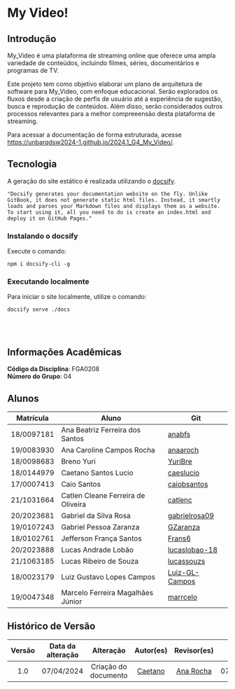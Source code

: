 # My Video!

## Introdução

My_Video é uma plataforma de streaming online que oferece uma ampla variedade de conteúdos, incluindo filmes, séries, documentários e programas de TV. 

Este projeto tem como objetivo elaborar um plano de arquitetura de software para My_Video, com enfoque educacional. Serão explorados os fluxos desde a criação de perfis de usuário até a experiência de sugestão, busca e reprodução de conteúdos. Além disso, serão considerados outros processos relevantes para a melhor compreeensão desta plataforma de streaming.

Para acessar a documentação de forma estruturada, acesse https://unbarqdsw2024-1.github.io/2024.1_G4_My_Video/.

## Tecnologia

A geração do site estático é realizada utilizando o [docsify](https://docsify.js.org/).

```shell
"Docsify generates your documentation website on the fly. Unlike GitBook, it does not generate static html files. Instead, it smartly loads and parses your Markdown files and displays them as a website. To start using it, all you need to do is create an index.html and deploy it on GitHub Pages."
```

### Instalando o docsify

Execute o comando:

```shell
npm i docsify-cli -g
```

### Executando localmente

Para iniciar o site localmente, utilize o comando:

```shell
docsify serve ./docs
```
<br>
<br>

## Informações Acadêmicas

**Código da Disciplina**: FGA0208<br>
**Número do Grupo**: 04<br>

## Alunos
|Matrícula | Aluno | Git |
| -- | -- | -- |
| 18/0097181  |  Ana Beatriz Ferreira dos Santos | [anabfs](https://github.com/anabfs) |
| 19/0083930  |  Ana Caroline Campos Rocha | [anaaroch](https://github.com/anaaroch) |
| 18/0098683  |  Breno Yuri | [YuriBre](https://github.com/YuriBre) |
| 18/0144979  |  Caetano Santos Lucio | [caeslucio](https://github.com/caeslucio) |
| 17/0007413  |  Caio Santos | [caiobsantos](https://github.com/caiobsantos) |
| 21/1031664  |  Catlen Cleane Ferreira de Oliveira | [catlenc](https://github.com/catlenc) |
| 20/2023681  |  Gabriel da Silva Rosa | [gabrielrosa09](https://github.com/gabrielrosa09) |
| 19/0107243  |  Gabriel Pessoa Zaranza | [GZaranza](https://github.com/GZaranza) |
| 18/0102761  |  Jefferson França Santos | [Frans6](https://github.com/Frans6) |
| 20/2023888  |  Lucas Andrade Lobão | [lucaslobao-18](https://github.com/lucaslobao-18) |
| 21/1063185  |  Lucas Ribeiro de Souza | [lucassouzs](https://github.com/lucassouzs) |
| 18/0023179  |  Luiz Gustavo Lopes Campos | [Luiz-GL-Campos](https://github.com/Luiz-GL-Campos) |
| 19/0047348  |  Marcelo Ferreira Magalhães Júnior  | [marrcelo](https://github.com/marrcelo) |

<!-- ## Screenshots Primeira Entrega <<FOCO: DSW(Base)>>
Adicione 2 ou mais screenshots em termos de artefatos da Primeira Entrega. -->

<!-- ## Screenshots Segunda Entrega <<FOCO: DSW(Modelagem)>>
Adicione 2 ou mais screenshots em termos de artefatos da Segunda Entrega.

## Screenshots Terceira Entrega <<FOCO: DSW(Padrões de Projeto)>>
Adicione 2 ou mais screenshots em termos de artefatos da Terceira Entrega.

## Screenshots Quarta Entrega (FINAL) <<FOCOS: Arquitetura & Reutilização de Software & PROJETO FINAL>>
Adicione 2 ou mais screenshots em termos de artefatos da Quarta Entrega. -->

<!-- ## Descritivo dos Principais Aspectos Técnicos 
**Principal(is) Metodologia(s) Adotada(s)**: xxxxxx<br>
**Principais Linguagens Utilizadas e/ou Pretendidas**: xxxxxx<br>
**Principais Tecnologias Utilizadas e/ou Pretendidas**: xxxxxx<br>
**Principal(is) Estilo(s) Arquitetural(is) Adotado(s)**: xxxxxx<br> -->

<!-- ## Há algo a ser executado?

( ) SIM

( ) NÃO

Se SIM, insira um manual (ou um script) para auxiliar ainda mais os interessados na execução.

## Informações Complementares 
Quaisquer outras informações adicionais podem ser descritas nessa seção. -->


## Histórico de Versão

| Versão | Data da alteração |             Alteração             |   Autor(es)                                     |           Revisor(es)                           | Data de revisão |
| :----: | :---------------: | :-------------------------------: | :---------------------------------------------: | :---------------------------------------------: | :-------------: |
|  1.0   |       07/04/2024  |   Criação do documento            | [Caetano](https://github.com/caeslucio)         | [Ana Rocha](https://github.com/anaaroch)         | 07/04/2024 |
